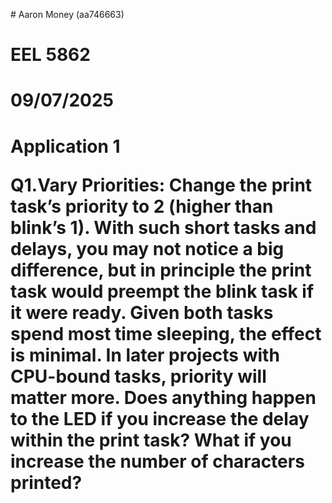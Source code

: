 <p>
# Aaron Money (aa746663)<br>

# EEL 5862<br>

# 09/07/2025<br>

# Application 1</p> <p>Q1.Vary Priorities: Change the print task’s priority to 2 (higher than blink’s 1). With such short tasks and delays, you may not notice a big difference, but in principle the print task would preempt the blink task if it were ready. Given both tasks spend most time sleeping, the effect is minimal. In later projects with CPU-bound tasks, priority will matter more. Does anything happen to the LED if you increase the delay within the print task? What if you increase the number of characters printed?</p><p></p>
